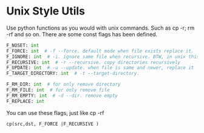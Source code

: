 # Unix Style Utils
Use python functions as you would with unix commands.
Such as cp -r; rm -rf and so on.
There are some const flags has been defined.
```python
F_NOSET: int
F_FORCE: int  # -f --force. default mode when file exists replace it.
F_IGNORE: int  # -i. ignore same file when recursive. BTW, in unix this arg for prompt.
F_RECURSIVE: int  # -r --recursive. copy directories recursively
F_UPDATE: int  # -u --update. when file is same and newer, replace it
F_TARGET_DIRECTORY: int  # -t --target-directory.

F_RM_DIR: int  # for only remove directory
F_RM_FILE: int  # for only remove file
F_RM_EMPTY: int  # -d --dir. remove empty
F_REPLACE: int
```
You can use these flags, just like cp -rf
```
cp(src,dst, F_FORCE |F_RECURSIVE )
```
